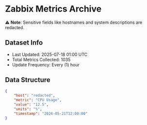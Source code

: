 # Zabbix Metrics Archive

⚠️ **Note**: Sensitive fields like hostnames and system descriptions are redacted.

## Dataset Info
- Last Updated: 2025-07-18 01:00 UTC
- Total Metrics Collected: 1035
- Update Frequency: Every (1) hour

## Data Structure
```json
{
    "host": "redacted",
    "metric": "CPU Usage",
    "value": "12.5",
    "units": "%",
    "timestamp": "2024-05-21T12:00:00"
}
```
